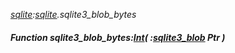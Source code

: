 _[sqlite](../../modules/sqlite/sqlite-module.md):[sqlite](../../modules/sqlite/sqlite-module.md).sqlite3\_blob\_bytes_
##### Function sqlite3\_blob\_bytes:[Int](../../modules/wonkey/wonkey-types-int.md)( :[sqlite3_blob](../../modules/sqlite/sqlite-sqlite3_blob.md) Ptr )
